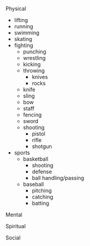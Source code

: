 Physical
- lifting
- running
- swimming
- skating
- fighting
  - punching
  - wrestling
  - kicking
  - throwing
    - knives
    - rocks
  - knife
  - sling
  - bow
  - staff
  - fencing
  - sword
  - shooting
    - pistol
    - rifle
    - shotgun
- sports
  - basketball
    - shooting
    - defense
    - ball handling/passing
  - baseball
    - pitching
    - catching
    - batting

Mental

Spiritual

Social

